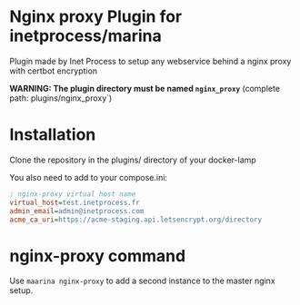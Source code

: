 # Nginx proxy Plugin for inetprocess/marina
Plugin made by Inet Process to setup any webservice behind a nginx proxy with certbot encryption

__WARNING: The plugin directory must be named `nginx_proxy`__ (complete path: plugins/nginx_proxy`)

# Installation
Clone the repository in the plugins/ directory of your docker-lamp

You also need to add to your compose.ini:
```ini
; nginx-proxy virtual host name
virtual_host=test.inetprocess.fr
admin_email=admin@inetprocess.com
acme_ca_uri=https://acme-staging.api.letsencrypt.org/directory
```

# nginx-proxy command
Use `maarina nginx-proxy` to add a second instance to the master nginx setup.
